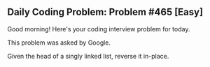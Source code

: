 ## Daily Coding Problem: Problem #465 [Easy]

Good morning! Here's your coding interview problem for today.

This problem was asked by Google.

Given the head of a singly linked list, reverse it in-place.
